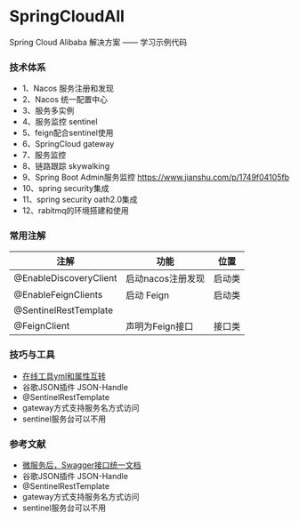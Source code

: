 # SpringCloudAll
Spring Cloud Alibaba 解决方案 —— 学习示例代码

### 技术体系


- 1、Nacos 服务注册和发现
- 2、Nacos 统一配置中心
- 3、服务多实例
- 4、服务监控 sentinel
- 5、feign配合sentinel使用
- 6、SpringCloud gateway
- 7、服务监控 
- 8、链路跟踪 skywalking
- 9、Spring Boot Admin服务监控
     https://www.jianshu.com/p/1749f04105fb
- 10、spring security集成
- 11、spring security oath2.0集成
- 12、rabitmq的环境搭建和使用


### 常用注解

 注解 | 功能 | 位置 
 -|-|- 
@EnableDiscoveryClient   | 启动nacos注册发现| 启动类 |
@EnableFeignClients   | 启动 Feign| 启动类 |
@SentinelRestTemplate|  |
@FeignClient  | 声明为Feign接口 | 接口类 |


### 技巧与工具
- [在线工具yml和属性互转](https://www.toyaml.com/index.html)
- 谷歌JSON插件 JSON-Handle
- @SentinelRestTemplate
- gateway方式支持服务名方式访问
- sentinel服务台可以不用



### 参考文献
- [微服务后，Swagger接口统一文档](https://blog.csdn.net/qq_31748587/article/details/102563155)
- 谷歌JSON插件 JSON-Handle
- @SentinelRestTemplate
- gateway方式支持服务名方式访问
- sentinel服务台可以不用